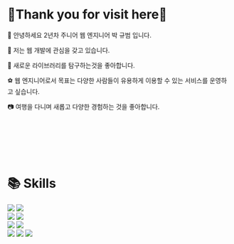 <div align=left>
<h1>👐Thank you for visit here👐</h1>
</div>
<p>👋 안녕하세요 2년차 주니어 웹 엔지니어 박 규범 입니다.</p>
<p>👀 저는 웹 개발에 관심을 갖고 있습니다.</p>
<p>🌱 새로운 라이브러리를 탐구하는것을 좋아합니다.</p>
<p>⚽️ 웹 엔지니어로서 목표는 다양한 사람들이 유용하게 이용할 수 있는 서비스를 운영하고 싶습니다.</p>
<p>📷 여행을 다니며 새롭고 다양한 경험하는 것을 좋아합니다.</p>
<br><br><br><br><br>


<div align=left>
<h1>📚 Skills
</div>

<div align=left> 
  <img src="https://img.shields.io/badge/javascript-F7DF1E?style=for-the-badge&logo=javascript&logoColor=black">
  <img src="https://img.shields.io/badge/typescript-3075c1?style=for-the-badge&logo=typescript&logoColor=white">
  <br>
  
  <img src="https://img.shields.io/badge/react-61DAFB?style=for-the-badge&logo=react&logoColor=black"> 
  <img src="https://img.shields.io/badge/vue.js-4FC08D?style=for-the-badge&logo=vue.js&logoColor=white"> 
  <br>
  

  <img src="https://img.shields.io/badge/node.js-339933?style=for-the-badge&logo=Node.js&logoColor=white">
  <img src="https://img.shields.io/badge/express-000000?style=for-the-badge&logo=express&logoColor=white">
  <br>
  
  <img src="https://img.shields.io/badge/mysql-4479A1?style=for-the-badge&logo=mysql&logoColor=white"> 
  <img src="https://img.shields.io/badge/mariaDB-003545?style=for-the-badge&logo=mariaDB&logoColor=white"> 
  <img src="https://img.shields.io/badge/realtimedatabase-FFCA28?style=for-the-badge&logo=firebase&logoColor=white">
  <br>

</div>  
<br><br><br><br>




